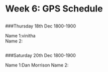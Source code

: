 # Week 6: GPS Schedule
##

###Thursday 18th Dec 1800-1900

Name 1:vinitha  
Name 2:  

##


###Saturday 20th Dec 1800-1900

Name 1:Dan Morrison
Name 2:  

##
